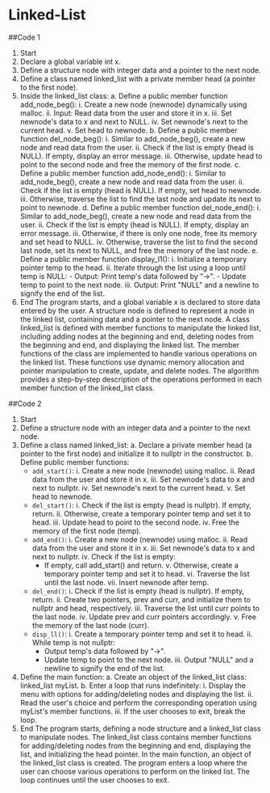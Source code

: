 # Linked-List
##Code 1
1. Start
2. Declare a global variable int x.
3. Define a structure node with integer data and a pointer to the next node.
4. Define a class named linked_list with a private member head (a pointer to the first node).
5. Inside the linked_list class:
   a. Define a public member function add_node_beg():
      i. Create a new node (newnode) dynamically using malloc.
      ii. Input: Read data from the user and store it in x.
      iii. Set newnode's data to x and next to NULL.
      iv. Set newnode's next to the current head.
      v. Set head to newnode.
   b. Define a public member function del_node_beg():
      i. Similar to add_node_beg(), create a new node and read data from the user.
      ii. Check if the list is empty (head is NULL). If empty, display an error message.
      iii. Otherwise, update head to point to the second node and free the memory of the first node.
   c. Define a public member function add_node_end():
      i. Similar to add_node_beg(), create a new node and read data from the user.
      ii. Check if the list is empty (head is NULL). If empty, set head to newnode.
      iii. Otherwise, traverse the list to find the last node and update its next to point to newnode.
   d. Define a public member function del_node_end():
      i. Similar to add_node_beg(), create a new node and read data from the user.
      ii. Check if the list is empty (head is NULL). If empty, display an error message.
      iii. Otherwise, if there is only one node, free its memory and set head to NULL.
      iv. Otherwise, traverse the list to find the second last node, set its next to NULL, and free the memory of the last node.
   e. Define a public member function display_l1():
      i. Initialize a temporary pointer temp to the head.
      ii. Iterate through the list using a loop until temp is NULL:
         - Output: Print temp's data followed by "->".
         - Update temp to point to the next node.
      iii. Output: Print "NULL" and a newline to signify the end of the list.
6. End
The program starts, and a global variable x is declared to store data entered by the user.
A structure node is defined to represent a node in the linked list, containing data and a pointer to the next node.
A class linked_list is defined with member functions to manipulate the linked list, including adding nodes at the beginning and end, deleting nodes from the beginning and end, and displaying the linked list.
The member functions of the class are implemented to handle various operations on the linked list. These functions use dynamic memory allocation and pointer manipulation to create, update, and delete nodes.
The algorithm provides a step-by-step description of the operations performed in each member function of the linked_list class.



##Code 2
1. Start
2. Define a structure node with an integer data and a pointer to the next node.
3. Define a class named linked_list:
   a. Declare a private member head (a pointer to the first node) and initialize it to nullptr in the constructor.
   b. Define public member functions:
      - `add_start()`:
        i. Create a new node (newnode) using malloc.
        ii. Read data from the user and store it in x.
        iii. Set newnode's data to x and next to nullptr.
        iv. Set newnode's next to the current head.
        v. Set head to newnode.
      - `del_start()`:
        i. Check if the list is empty (head is nullptr). If empty, return.
        ii. Otherwise, create a temporary pointer temp and set it to head.
        iii. Update head to point to the second node.
        iv. Free the memory of the first node (temp).
      - `add_end()`:
        i. Create a new node (newnode) using malloc.
        ii. Read data from the user and store it in x.
        iii. Set newnode's data to x and next to nullptr.
        iv. Check if the list is empty:
           - If empty, call add_start() and return.
        v. Otherwise, create a temporary pointer temp and set it to head.
        vi. Traverse the list until the last node.
        vii. Insert newnode after temp.
      - `del_end()`:
        i. Check if the list is empty (head is nullptr). If empty, return.
        ii. Create two pointers, prev and curr, and initialize them to nullptr and head, respectively.
        iii. Traverse the list until curr points to the last node.
        iv. Update prev and curr pointers accordingly.
        v. Free the memory of the last node (curr).
      - `disp_ll()`:
        i. Create a temporary pointer temp and set it to head.
        ii. While temp is not nullptr:
           - Output temp's data followed by "->".
           - Update temp to point to the next node.
        iii. Output "NULL" and a newline to signify the end of the list.
4. Define the main function:
   a. Create an object of the linked_list class: linked_list myList.
   b. Enter a loop that runs indefinitely:
      i. Display the menu with options for adding/deleting nodes and displaying the list.
      ii. Read the user's choice and perform the corresponding operation using myList's member functions.
      iii. If the user chooses to exit, break the loop.
5. End
The program starts, defining a node structure and a linked_list class to manipulate nodes.
The linked_list class contains member functions for adding/deleting nodes from the beginning and end, displaying the list, and initializing the head pointer.
In the main function, an object of the linked_list class is created. The program enters a loop where the user can choose various operations to perform on the linked list. The loop continues until the user chooses to exit.
